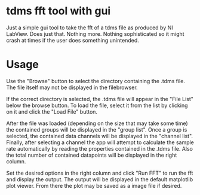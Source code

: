 # tdms fft tool with gui

Just a simple gui tool to take the fft of a tdms file as produced by NI LabView.
Does just that. Nothing more. Nothing sophisticated so it might crash at times if the user does something unintended.

# Usage
Use the "Browse" button to select the directory containing the .tdms file.
The file itself may not be displayed in the filebrowser.

If the correct directory is selected, the .tdms file will appear in the 
"File List" below the browse button. 
To load the file, select it from the list by clicking on it and click the 
"Load File" button.

After the file was loaded (depending on the size that may take some time)
the contained groups will be displayed in the "group list".
Once a group is selected, the contained data channels will be displayed
in the "channel list". 
Finally, after selecting a channel the app will attempt to calculate 
the sample rate automatically by reading the properties contained in the
.tdms file. Also the total number of contained datapoints will be 
displayed in the right column.

Set the desired options in the right column and click "Run FFT" to run
the fft and display the output. 
The output will be displayed in the default matplotlib plot viewer. 
From there the plot may be saved as a image file if desired.

